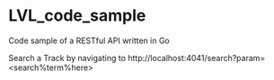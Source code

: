# LVL_code_sample
Code sample of a RESTful API written in Go

Search a Track by navigating to http://localhost:4041/search?param=<search%term%here>
